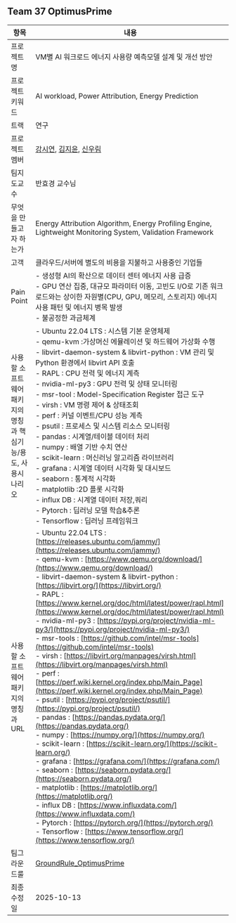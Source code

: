 ## Team 37 OptimusPrime
|항목|내용|
|---|---|
|프로젝트명|VM별 AI 워크로드 에너지 사용량 예측모델 설계 및 개선 방안|
|프로젝트 키워드|AI workload, Power Attribution, Energy Prediction|
|트랙|연구|
|프로젝트멤버|[강시연](https://github.com/uoehisx), [김지윤](https://github.com/horokkk), [신우림](https://github.com/RainyForest23)|
|팀지도교수|반효경 교수님|
|무엇을 만들고자 하는가|Energy Attribution Algorithm, Energy Profiling Engine, Lightweight Monitoring System, Validation Framework|
|고객|클라우드/서버에 별도의 비용을 지불하고 사용중인 기업들 |
|Pain Point|- 생성형 AI의 확산으로 데이터 센터 에너지 사용 급증<br> - GPU 연산 집중, 대규모 파라미터 이동, 고빈도 I/O로 기존 워크로드와는 상이한 자원별(CPU, GPU, 메모리, 스토리지) 에너지 사용 패턴 및 에너지 병목 발생<br> - 불공정한 과금체계|
|사용할 소프트웨어 패키지의 명칭과 핵심기능/용도, 사용시나리오|- Ubuntu 22.04 LTS : 시스템 기본 운영체제 <br> - qemu-kvm :가상머신 에뮬레이션 및 하드웨어 가상화 수행 <br> - libvirt-daemon-system & libvirt-python : VM 관리 및 Python 환경에서 libvirt API 호출 <br> - RAPL : CPU 전력 및 에너지 계측 <br> - nvidia-ml-py3 : GPU 전력 및 상태 모니터링 <br> - msr-tool : Model-Specification Register 접근 도구 <br> - virsh : VM 명령 제어 & 상태조회 <br> - perf : 커널 이벤트/CPU 성능 계측 <br> - psutil :  프로세스 및 시스템 리소스 모니터링 <br> - pandas : 시계열/테이블 데이터 처리 <br> - numpy : 배열 기반 수치 연산 <br> - scikit-learn : 머신러닝 알고리즘 라이브러리 <br> - grafana : 시계열 데이터 시각화 및 대시보드 <br> - seaborn : 통계적 시각화 <br> - matplotlib :2D 플롯 시각화 <br> - influx DB : 시계열 데이터 저장,쿼리 <br> - Pytorch : 딥러닝 모델 학습&추론 <br> - Tensorflow : 딥러닝 프레임워크|
|사용할 소프트웨어 패키지의 명칭과 URL|- Ubuntu 22.04 LTS : [https://releases.ubuntu.com/jammy/](https://releases.ubuntu.com/jammy/) <br> - qemu-kvm : [https://www.qemu.org/download/](https://www.qemu.org/download/) <br> - libvirt-daemon-system & libvirt-python : [https://libvirt.org/](https://libvirt.org/) <br> - RAPL : [https://www.kernel.org/doc/html/latest/power/rapl.html](https://www.kernel.org/doc/html/latest/power/rapl.html) <br> - nvidia-ml-py3 : [https://pypi.org/project/nvidia-ml-py3/](https://pypi.org/project/nvidia-ml-py3/) <br> - msr-tools : [https://github.com/intel/msr-tools](https://github.com/intel/msr-tools) <br> - virsh : [https://libvirt.org/manpages/virsh.html](https://libvirt.org/manpages/virsh.html) <br> - perf : [https://perf.wiki.kernel.org/index.php/Main_Page](https://perf.wiki.kernel.org/index.php/Main_Page) <br> - psutil : [https://pypi.org/project/psutil/](https://pypi.org/project/psutil/) <br> - pandas : [https://pandas.pydata.org/](https://pandas.pydata.org/) <br> - numpy : [https://numpy.org/](https://numpy.org/) <br> - scikit-learn : [https://scikit-learn.org/](https://scikit-learn.org/) <br> - grafana : [https://grafana.com/](https://grafana.com/) <br> - seaborn : [https://seaborn.pydata.org/](https://seaborn.pydata.org/) <br> - matplotlib : [https://matplotlib.org/](https://matplotlib.org/) <br> - influx DB : [https://www.influxdata.com/](https://www.influxdata.com/) <br> - Pytorch : [https://pytorch.org/](https://pytorch.org/) <br> - Tensorflow : [https://www.tensorflow.org/](https://www.tensorflow.org/) <br>|
|팀그라운드룰|[GroundRule_OptimusPrime](https://github.com/Team37-OptimusPrime/optimusprime/blob/main/GroundRule.md)|
|최종수정일|2025-10-13|
